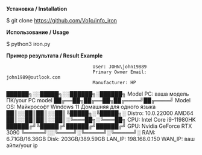 **Установка / Installation**

$ git clone https://github.com/Vo1o/info_iron

**Использование / Usage**

$ python3 iron.py

**Пример результата / Result Example**


                                    User: JOHN\john19889
                                    Primary Owner Email: john1989@outlook.com
                                    Manufacturer: HP
██████╗░░█████╗░░██████╗░██████╗    Model PC: ваша модель ПК/your PC model
██╔══██╗██╔══██╗██╔════╝██╔════╝    Model OS: Майкрософт Windows 11 Домашняя для одного языка
██║░░██║██║░░██║╚█████╗░╚█████╗░    Distro: 10.0.22000 AMD64
██║░░██║██║░░██║░╚═══██╗░╚═══██╗    CPU:  Intel Core i9-11980HK
██████╔╝╚█████╔╝██████╔╝██████╔╝    GPU: Nvidia GeForce RTX 3090
╚═════╝░░╚════╝░╚═════╝░╚═════╝░    RAM: 6.71GB/16.36GB
                                    Disk: 203GB/389.59GB
                                    LAN_IP: 198.168.0.150
                                    WAN_IP: ваш айпи/your ip
